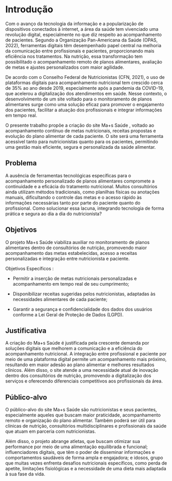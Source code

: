# Introdução

 Com o avanço da tecnologia da informação e a popularização de dispositivos conectados à internet, a área da saúde tem vivenciado uma revolução digital, especialmente no que diz respeito ao acompanhamento de pacientes. Segundo a Organização Pan-Americana da Saúde (OPAS, 2022), ferramentas digitais têm desempenhado papel central na melhoria da comunicação entre profissionais e pacientes, proporcionando mais eficiência nos tratamentos. Na nutrição, essa transformação tem possibilitado o acompanhamento remoto de planos alimentares, avaliação de metas e ajustes personalizados com maior agilidade.

De acordo com o Conselho Federal de Nutricionistas (CFN, 2021), o uso de plataformas digitais para acompanhamento nutricional tem crescido cerca de 35% ao ano desde 2019, especialmente após a pandemia da COVID-19, que acelerou a digitalização dos atendimentos em saúde. Nesse contexto, o desenvolvimento de um site voltado para o monitoramento de planos alimentares surge como uma solução eficaz para promover o engajamento dos pacientes, facilitar a atuação dos profissionais e integrar informações em tempo real.

O presente trabalho propõe a criação do site Ma+s Saúde , voltado ao acompanhamento contínuo de metas nutricionais, receitas propostas e evolução do plano alimentar de cada paciente. O site será uma ferramenta acessível tanto para nutricionistas quanto para os pacientes, permitindo uma gestão mais eficiente, segura e personalizada da saúde alimentar.


## Problema

A ausência de ferramentas tecnológicas específicas para o acompanhamento personalizado de planos alimentares compromete a continuidade e a eficácia do tratamento nutricional. Muitos consultórios ainda utilizam métodos tradicionais, como planilhas físicas ou anotações manuais, dificultando o controle das metas e o acesso rápido às informações necessárias tanto por parte do paciente quanto do profissional. Como solucionar essa lacuna, integrando tecnologia de forma prática e segura ao dia a dia do nutricionista?


## Objetivos
O projeto Ma+s Saúde viabiliza auxiliar no monitoramento de planos alimentares dentro de consultórios de nutrição, promovendo maior acompanhamento das metas estabelecidas, acesso a receitas personalizadas e integração entre nutricionista e paciente.



Objetivos Específicos :
 * Permitir a inserção de metas nutricionais personalizadas e acompanhamento em tempo real de seu cumprimento;

 * Disponibilizar receitas sugeridas pelos nutricionistas, adaptadas às necessidades alimentares de cada paciente;

 * Garantir a segurança e confidencialidade dos dados dos usuários conforme a Lei Geral de Proteção de Dados (LGPD).



## Justificativa

 A criação do Ma+s Saúde é justificada pela crescente demanda por soluções digitais que melhorem a comunicação e a eficiência do acompanhamento nutricional. A integração entre profissional e paciente por meio de uma plataforma digital permite um acompanhamento mais próximo, resultando em maior adesão ao plano alimentar e melhores resultados clínicos. Além disso, o site atende a uma necessidade atual de inovação dentro dos consultórios de nutrição, promovendo a digitalização dos serviços e oferecendo diferenciais competitivos aos profissionais da área.


## Público-alvo

 O público-alvo do site Ma+s Saúde são nutricionistas e seus pacientes, especialmente aqueles que buscam maior praticidade, acompanhamento remoto e organização do plano alimentar. Também poderá ser útil para clínicas de nutrição, consultórios multidisciplinares e profissionais da saúde que atuam em parceria com nutricionistas.

 Além disso, o projeto abrange atletas, que buscam otimizar sua performance por meio de uma alimentação equilibrada e funcional; influenciadores digitais, que têm o poder de disseminar informações e comportamentos saudáveis de forma ampla e engajadora; e idosos, grupo que muitas vezes enfrenta desafios nutricionais específicos, como perda de apetite, limitações fisiológicas e a necessidade de uma dieta mais adaptada à sua fase da vida.
